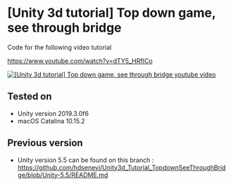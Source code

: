 # [Unity 3d tutorial] Top down game, see through bridge

Code for the following video tutorial

https://www.youtube.com/watch?v=dTY5_HRfICo

[![[Unity 3d tutorial] Top down game, see through bridge youtube video](https://img.youtube.com/vi/dTY5_HRfICo/0.jpg)](https://www.youtube.com/watch?v=dTY5_HRfICo)

Tested on
---------
* Unity version 2019.3.0f6
* macOS Catalina 10.15.2

Previous version
----------------
* Unity version 5.5 can be found on this branch : https://github.com/hdsenevi/Unity3d_Tutorial_TopdownSeeThroughBridge/blob/Unity-5.5/README.md
